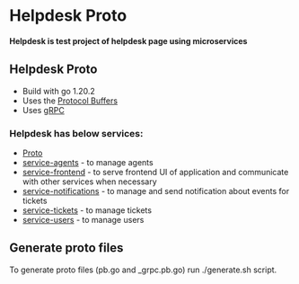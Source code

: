 # Helpdesk Proto

#### Helpdesk is test project of helpdesk page using microservices

## Helpdesk Proto 

- Build with go 1.20.2
- Uses the [Protocol Buffers](https://protobuf.dev/)
- Uses [gRPC](https://grpc.io/)

### Helpdesk has below services:

- [Proto](https://github.com/dzwiedz90/helpdesk-proto)
- [service-agents]() - to manage agents
- [service-frontend](https://github.com/dzwiedz90/helpdesk-service-frontend) - to serve frontend UI of application and communicate with other services when necessary
- [service-notifications]() - to manage and send notification about events for tickets
- [service-tickets]() - to manage tickets
- [service-users](https://github.com/dzwiedz90/helpdesk-service-users) - to manage users


## Generate proto files
To generate proto files (pb.go and _grpc.pb.go) run ./generate.sh script. 